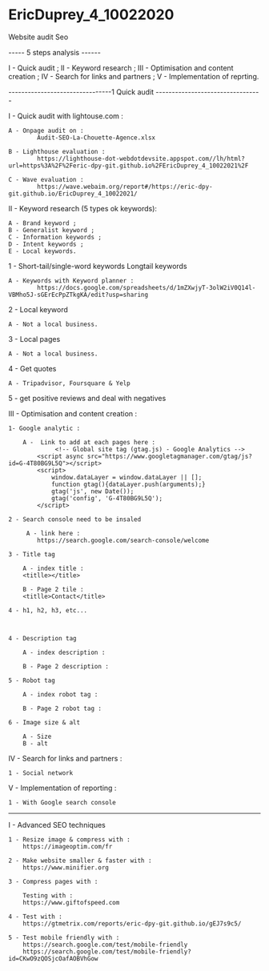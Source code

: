 # EricDuprey_4_10022020

Website audit Seo

----- 5 steps analysis ------

I - Quick audit ;
II - Keyword research ;
III - Optimisation and content creation ;
IV - Search for links and partners ;
V - Implementation of reprting.

--------------------------------1 Quick audit ---------------------------------

I - Quick audit with lightouse.com :

    A - Onpage audit on :
            Audit-SEO-La-Chouette-Agence.xlsx

    B - Lighthouse evaluation :
            https://lighthouse-dot-webdotdevsite.appspot.com//lh/html?url=https%3A%2F%2Feric-dpy-git.github.io%2FEricDuprey_4_10022021%2F

    C - Wave evaluation :
            https://wave.webaim.org/report#/https://eric-dpy-git.github.io/EricDuprey_4_10022021/

II - Keyword research (5 types ok keywords):

    A - Brand keyword ;
    B - Generalist keyword ;
    C - Information keywords ;
    D - Intent keywords ;
    E - Local keywords.

1 - Short-tail/single-word keywords Longtail keywords

    A - Keywords with Keyword planner :
            https://docs.google.com/spreadsheets/d/1mZXwjyT-3olW2iV0Q14l-VBMho5J-sGErEcPpZTkgKA/edit?usp=sharing

2 - Local keyword

    A - Not a local business.

3 - Local pages

    A - Not a local business.

4 - Get quotes

    A - Tripadvisor, Foursquare & Yelp

5 - get positive reviews and deal with negatives

III - Optimisation and content creation :

    1- Google analytic :

        A -  Link to add at each pages here :
                 <!-- Global site tag (gtag.js) - Google Analytics -->
            <script async src="https://www.googletagmanager.com/gtag/js?id=G-4T80BG9L5Q"></script>
            <script>
                window.dataLayer = window.dataLayer || [];
                function gtag(){dataLayer.push(arguments);}
                gtag('js', new Date());
                gtag('config', 'G-4T80BG9L5Q');
            </script>

    2 - Search console need to be insaled

         A - link here :
            https://search.google.com/search-console/welcome

    3 - Title tag

        A - index title :
        <titlle></title>

        B - Page 2 tile :
        <titlle>Contact</title>

    4 - h1, h2, h3, etc...



    4 - Description tag

        A - index description :

        B - Page 2 description :

    5 - Robot tag

        A - index robot tag :

        B - Page 2 robot tag :

    6 - Image size & alt

        A - Size
        B - alt

IV - Search for links and partners :

    1 - Social network

V - Implementation of reporting :

    1 - With Google search console

---

I - Advanced SEO techniques

    1 - Resize image & compress with :
        https://imageoptim.com/fr

    2 - Make website smaller & faster with :
        https://www.minifier.org

    3 - Compress pages with :

        Testing with :
        https://www.giftofspeed.com

    4 - Test with :
        https://gtmetrix.com/reports/eric-dpy-git.github.io/gEJ7s9c5/

    5 - Test mobile friendly with :
        https://search.google.com/test/mobile-friendly
        https://search.google.com/test/mobile-friendly?id=CKwO9zQOSjcOafAOBVhGow
